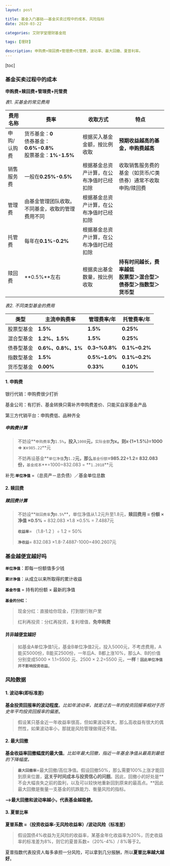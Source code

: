```yaml
---
layout: post

title: 基金入门基础——基金买卖过程中的成本、风险指标
date: 2020-03-22

categories: 艾财学堂理财基金班

tags: [理财]

description: 申购费+赎回费+管理费+托管费，波动率、最大回撤、夏普利率。
---
```


[toc]

### 基金买卖过程中的成本

**申购费+赎回费+管理费+托管费**

*表1. 买基金的常见费用*

| 费用名称    | 费率                                                         | 收取方式                                 | 特点                                                         |
| ----------- | ------------------------------------------------------------ | ---------------------------------------- | ------------------------------------------------------------ |
| 申购/认购费 | 货币基金：**0**<br>债券基金：**0.6%-0.8%**<br>股票基金：**1%-1.5%** | 根据买入基金金额，按比例收取             | **预期收益越高的基金，申购费越高**                           |
| 销售服务费  | 一般在**0.25%-0.5%**                                         | 根据基金总资产计算，在公布净值时已经扣除 | 收取销售服务费的基金（如货币/C类债券）通常不收取申购/赎回费  |
| 管理费      | 由基金管理团队收取。不同基金，收取的管理费用不同             | 根据基金总资产计算，在公布净值时已经扣除 |                                                              |
| 托管费      | 每年在**0.1%-0.2%**                                          | 根据基金总资产计算，在公布净值时已经扣除 |                                                              |
| 赎回费      | **0.5%**左右                                                 | 根据卖出基金数量，按比例收取             | **持有时间越长，费率越低**<br/>**股票型＞混合型＞债券型＞指数型＞货币型** |

*表2.  不同类型基金的费用*

| 类型       | 主流申购费率       | 管理费率/年   | 托管费率/年   |
| ---------- | ------------------ | ------------- | ------------- |
| 股票型基金 | **1.5%**           | **1.5%**      | **0.25%**     |
| 混合型基金 | **1.2%、1.5%**     | **1.5%**      | **0.25%**     |
| 债券型基金 | **0.6%、0.8%、1%** | **0.3~%0.8%** | **0.1%~0.2%** |
| 指数型基金 | **1.5%**           | **0.5%~1.0%** | **0.1%~0.2%** |
| 货币型基金 | **0.00%**          | **0.33%**     | **0.10%**     |

#### 1. 申购费 

银行代销：申购费很少打折

基金公司：有打折、基金转换只需补齐申购费差价、只能买自家基金产品

第三方代销平台：申购费低、品种齐全

##### 申购费计算

> 不妨设**`申购费率`**为**`1.5%`**，投入**`1000`**元，**`实际金额`**为x。则x·(1+1.5%)=1000  =>  x=**`985.22`**元 
>
> 不妨再设基金**`单位净值`**为**`1.2`**元，那么**`基金份额`**=985.22÷1.2= 832.083份，**`基金成本`**=1000÷832.083 = **`1.2018`**元

补充:**`单位净值`** =（总资产－总负债）／基金单位总数

#### 2. 赎回费

##### 赎回费计算

> 不妨设**`赎回费率`**为**`0.5%`**，单位净值从1.2元升至1.8元，**赎回费用 = 份额 × 净值 ×0.5%** = 832.083 ×1.8 ×0.5% = 7.4887元 
>
> **`收益率`**= （1.8-1.2 ）÷ 1.2 = 50%
>
> **`净收益`**= 832.083 ×1.8-7.4887-1000=490.2607元 

### 基金越便宜越好吗

**`单位净值`**：即每一份额值多少钱

**`累计净值`**：从成立以来所取得的累计收益

**`基金市值`** = 持有的份额 × 最新的净值

**`基金的分红`**：

>现金分红：直接给你现金，打到银行账户里
>
>红利再投资：分红再投资，复利增值，**免申购费**

#### 并非越便宜越好

> 如基金A单位净值1元，基金B单位净值2元，投入5000元，不考虑费用，A能买5000份，B能买2500份，一年后A、B都上涨10%，那么A、B的价值分别变成5000 × 1.1=5500 元、2500 × 2.2=5500 元，**一样**！**`因此单位净值并不影响投资收益`**。

### 风险数据

#### 1. 波动率(即标准差)

**基金投资回报率的波动程度**。*比如年波动率，就是过去一年的投资回报率相对于历史年平均投资回报率的偏差*。 

> 假设某只基金近一年收益率很高，但如果波动率大，那么高收益有很大的偶然性，如果波动率小，那就是风险管理做得还不错。

#### 2. 最大回撤 

**基金收益率回撤幅度的最大值**。*比如年最大回撤，指近一年基金净值从最高到最低的下降幅度。*

>**`最大回撤率`**=最大回撤/高位净值。假设回撤50%，那么需要100%上涨才能回到原来位置，**这关乎时间成本与投资信心的问题**。因此，回撤小的好处是**不会大幅丧失之前的盈利，以及可以较快地重新回到原来的最高点。**因此最大回撤是衡量一支基金的抗跌能力、衡量风险的指标。

**——>最大回撤和波动率越小，代表基金越稳健。**

#### 3. 夏普比率

**夏普系数 =（投资收益率-无风险收益率）/波动风险（标准差）**

> 假设国债4%收益为无风险的收益率，某基金年化收益率为20%，历史收益率的标准差为8%，则它的夏普系数=（20%-4%）/ 8%等于2。

夏普指数代表投资人每多承担一分风险，可以拿到几分报酬，所以**夏普比率越大越好**。